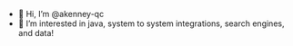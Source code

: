 - 👋 Hi, I’m @akenney-qc
- 👀 I’m interested in java, system to system integrations, search engines, and data!

<!---
akenney-qc/akenney-qc is a ✨ special ✨ repository because its `README.md` (this file) appears on your GitHub profile.
You can click the Preview link to take a look at your changes.
--->

